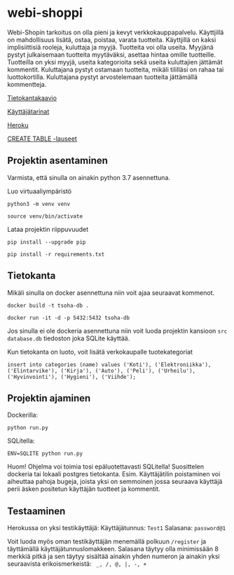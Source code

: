 # webi-shoppi

Webi-Shopin tarkoitus on olla pieni ja kevyt verkkokauppapalvelu. Käyttjillä on mahdollisuus lisätä, ostaa, poistaa, varata tuotteita.
Käyttjillä on kaksi implisiittisiä rooleja, kuluttaja ja myyjä. Tuotteita voi olla useita. Myyjänä pystyt julkaisemaan tuotteita myytäväksi, asettaa hintaa omille tuotteille. Tuotteilla on yksi myyjä, useita kategorioita sekä useita kuluttajien jättämät kommentit.
Kuluttajana pystyt ostamaan tuotteita, mikäli tililläsi on rahaa tai luottokortilla. Kuluttajana pystyt arvostelemaan tuotteita jättämällä kommentteja. 

[Tietokantakaavio](https://github.com/nnecklace/webi-shoppi/blob/master/diagrams/diagram.md)

[Käyttäjätarinat](https://github.com/nnecklace/webi-shoppi/blob/master/documentation/features.md)

[Heroku](https://webi-shoppi.herokuapp.com/)

[CREATE TABLE -lauseet](https://github.com/nnecklace/webi-shoppi/blob/master/documentation/create_table.md)

## Projektin asentaminen

Varmista, että sinulla on ainakin python 3.7 asennettuna.

Luo virtuaaliympäristö

```python3 -m venv venv```

```source venv/bin/activate```

Lataa projektin riippuvuudet

```pip install --upgrade pip```

```pip install -r requirements.txt```

## Tietokanta

Mikäli sinulla on docker asennettuna niin voit ajaa seuraavat kommenot.

```docker build -t tsoha-db .```

```docker run -it -d -p 5432:5432 tsoha-db```

Jos sinulla ei ole dockeria asennettuna niin voit luoda projektin kansioon `src` `database.db` tiedoston joka SQLite käyttää.

Kun tietokanta on luoto, voit lisätä verkokaupalle tuotekategoriat

```insert into categories (name) values ('Koti'), ('Elektroniikka'), ('Elintarvike'), ('Kirja'), ('Auto'), ('Peli'), ('Urheilu'), ('Hyvinvointi'), ('Hygieni'), ('Viihde');```

## Projektin ajaminen 

Dockerilla:

```python run.py```

SQLitella:

```ENV=SQLITE python run.py```

Huom! Ohjelma voi toimia tosi epäluotettavasti SQLitella! Suosittelen dockeria tai lokaali postgres tietokanta.
Esim. Käyttäjätilin poistaminen voi aiheuttaa pahoja bugeja, joista yksi on semmoinen jossa seuraava käyttäjä perii äsken positetun käyttäjän tuotteet ja kommentit.

## Testaaminen

Herokussa on yksi testikäyttäjä: 
Käyttäjätunnus: `Test1`
Salasana: `password@1`

Voit luoda myös oman testikäyttäjän menemällä polkuun `/register` ja täyttämällä käyttäjätunnuslomakkeen. Salasana täytyy olla minimissään 8 merkkiä pitkä ja sen täytyy sisältää ainakin yhden numeron ja ainakin yksi seuraavista erikoismerkeistä: ` _, /, @, |, -, +`